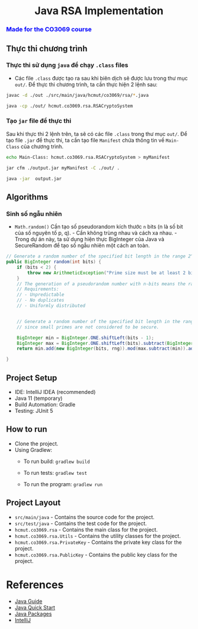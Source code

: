 <h1 align="center"> Java RSA Implementation</h1>
   <h3 style="color:blue;"> Made for the CO3069 course</h3>

## Thực thi chương trình

### Thực thi sử dụng `java` để chạy `.class` files

- Các file `.class` được tạo ra sau khi biên dịch sẽ được lưu trong thư mục `out/`. Để thực thi chương trình, ta cần thực hiện 2 lệnh sau:

```bash
javac -d ./out ./src/main/java/hcmut/co3069/rsa/*.java
```

```bash
java -cp ./out/ hcmut.co3069.rsa.RSACryptoSystem
```

### Tạo `jar` file để thực thi

Sau khi thực thi 2 lệnh trên, ta sẽ có các file `.class` trong thư mục `out/`. Để tạo file `.jar` để thực thi, ta cần tạo file `Manifest` chứa thông tin về `Main-Class` của chương trình.

```bash
echo Main-Class: hcmut.co3069.rsa.RSACryptoSystem > myManifest
```

```bash
jar cfm ./output.jar myManifest -C ./out/ .
```

```bash
java -jar  output.jar
```

## Algorithms

### Sinh số ngẫu nhiên

  - `Math.random()`
	Cần tạo số pseudorandom kích thước `n` bits (n là số bit của số nguyên tố p, q).
		- Cần không trùng nhau và cách xa nhau.
		- Trong dự án này, ta sử dụng hiện thực BigInteger của Java và SecureRandom để tạo số ngẫu nhiên một cách an toàn.
```java
// Generate a random number of the specified bit length in the range 2^(bits-1) and 2^bits-1
public BigInteger random(int bits) {
	if (bits < 2) {
		throw new ArithmeticException("Prime size must be at least 2 bits");
	}
	// The generation of a pseudorandom number with n-bits means the random number is in the range 0 and 2^n-1 (inclusive).
	// Requirements:
	// - Unpredictable
	// - No duplicates
	// - Uniformly distributed


	// Generate a random number of the specified bit length in the range 2^(bits-1) and 2^bits-1
	// since small primes are not considered to be secure.

	BigInteger min = BigInteger.ONE.shiftLeft(bits - 1);
	BigInteger max = BigInteger.ONE.shiftLeft(bits).subtract(BigInteger.ONE);
	return min.add(new BigInteger(bits, rng)).mod(max.subtract(min)).add(min);

}
```





## Project Setup
  - IDE: IntelliJ IDEA (recommended)
  - Java 11 (temporary)
  - Build Automation: Gradle
  - Testing: JUnit 5

## How to run
  - Clone the project.
  - Using Gradlew:
    - To run build: `gradlew build`

    - To run tests: `gradlew test`
     
    - To run the program: `gradlew run`
  
## Project Layout
  - `src/main/java` - Contains the source code for the project.
  - `src/test/java` - Contains the test code for the project.
  - `hcmut.co3069.rsa` - Contains the main class for the project.
  - `hcmut.co3069.rsa.Utils` - Contains the utility classes for the project.
  - `hcmut.co3069.rsa.PrivateKey` - Contains the private key class for the project.
  - `hcmut.co3069.rsa.PublicKey` - Contains the public key class for the project.

# References
  - [Java Guide](https://www.baeldung.com/java-tutorial)
  - [Java Quick Start](https://www.baeldung.com/get-started-with-java-series)
  - [Java Packages][java_packages] 
  - [IntelliJ](https://www.jetbrains.com/help/idea/getting-started-with-gradle.html)

[java_packages]: https://www.baeldung.com/java-packages
